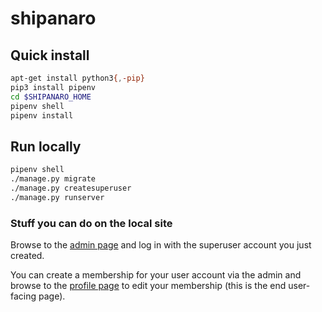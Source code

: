 # shipanaro

## Quick install

```bash
apt-get install python3{,-pip}
pip3 install pipenv
cd $SHIPANARO_HOME
pipenv shell
pipenv install
```


## Run locally

```bash
pipenv shell
./manage.py migrate
./manage.py createsuperuser
./manage.py runserver
```

### Stuff you can do on the local site

Browse to the [admin page](http://localhost:8000/admin)
and log in with the superuser account you just created.

You can create a membership for your user account via the admin
and browse to the [profile page](http://localhost:8000/accounts/profile/)
to edit your membership (this is the end user-facing page).

